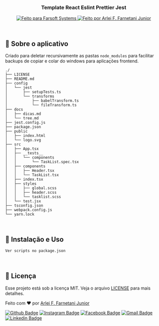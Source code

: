 <h3 align="center">
  Template React Eslint Prettier Jest
</h3>

<p align="center">
  <a href="https://farsoft.com.br">
    <img alt="Feito para Farsoft Systems" src="https://img.shields.io/badge/made%20by-Farsoft%20Systems-purple%2306b656?style=flat-square">
  </a>

  <a href="https://www.github.com/farnetani/">
    <img alt="Feito por Arlei F. Farnetani Junior" src="https://img.shields.io/badge/solved%20by-Arlei%20F.%20Farnetani%20Junior-%2306b656?style=flat-square">
  </a>
</p>

<br>

## :rocket: Sobre o aplicativo

Criado para deletar recursivamente as pastas `node_modules` para facilitar backups de copiar e colar do windows para aplicações frontend.

```
./
├── LICENSE
├── README.md
├── config
│   └── jest
│       ├── setupTests.ts
│       └── transforms
│           ├── babelTransform.ts
│           └── fileTransform.ts
├── docs
│   ├── dicas.md
│   └── tree.md
├── jest.config.js
├── package.json
├── public
│   ├── index.html
│   └── logo.svg
├── src
│   ├── App.tsx
│   ├── __tests__
│   │   └── components
│   │       └── TaskList.spec.tsx
│   ├── components
│   │   ├── Header.tsx
│   │   └── TaskList.tsx
│   ├── index.tsx
│   ├── styles
│   │   ├── global.scss
│   │   ├── header.scss
│   │   └── tasklist.scss
│   └── test.jsx
├── tsconfig.json
├── webpack.config.js
└── yarn.lock
```

<br>

## :wrench: Instalação e Uso

```bash
Ver scripts no package.json
```

<br>

## :memo: Licença

Esse projeto está sob a licença MIT. Veja o arquivo [LICENSE](/LICENSE) para mais detalhes.


Feito com :heart: por [Arlei F. Farnetani Junior](https://github.com/farnetani)

[![Github Badge](https://img.shields.io/github/followers/farnetani?style=social)](https://img.shields.io/github/followers/farnetani?style=social)
[![Instagram Badge](https://img.shields.io/badge/-farnetanijr-purple?style=flat-square&logo=Instagram&logoColor=white&link=https://www.instagram.com/farnetanijr/)](https://www.instagram.com/farnetanijr)
[![Facebook Badge](https://img.shields.io/badge/-farnetanijr-navy?style=flat-square&logo=Facebook&logoColor=white&link=https://www.facebook.com/farnetanijr/)](https://www.facebook.com/farnetanijr)
[![Gmail Badge](https://img.shields.io/badge/-farnetani@gmail.com-c14438?style=flat-square&logo=Gmail&logoColor=white&link=mailto:farnetani@gmail.com)](mailto:farnetani@gmail.com)
[![Linkedin Badge](https://img.shields.io/badge/-Arlei%20F.%20Farnetani%20Junior-blue?style=flat-square&logo=Linkedin&logoColor=white&link=https://www.linkedin.com/in/farnetani/)](https://www.linkedin.com/in/farnetani/)
